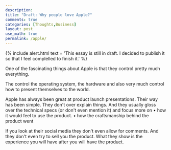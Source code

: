 ```yaml
---
description: 
title: "Draft: Why people love Apple?"
comments: true
categories: [Thoughts,Business]
layout: post
use_math: true
permalink: /apple/
---
```


{% include alert.html text = 'This essay is still in draft. I decided to publish it so that I feel complelled to finish it.' %}

One of the fascinating things about Apple is that they control pretty much everything.

The control the operating system, the hardware and also very much control how to present themselves to the world.

Apple has always been great at product launch presentations. Their way has been simple. They don't over explain things. And they usually gloss over the technical specs (or don't even mention it) and focus more on
• how it would feel to use the product.
• how the craftsmanship behind the product went

If you look at their social media they don't even allow for comments. And they don't even try to sell you the product. What they show is the experience you will have after you will have the product.